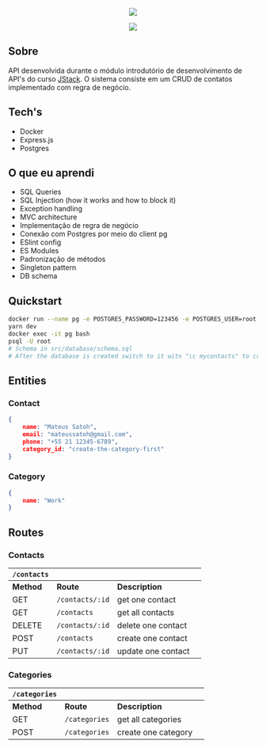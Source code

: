 
<p align="center">
<img src="https://user-images.githubusercontent.com/60144554/153733357-c1c4ce5c-a7fa-4e92-a573-93855d443518.png" />
</p>

<p align="center">
<img src="https://user-images.githubusercontent.com/60144554/153733082-88037e8a-9ed6-4a79-9bf7-829e56a03b04.png" />
</p>

## Sobre

API desenvolvida durante o módulo introdutório de desenvolvimento de API's do curso [JStack](https://jstack.com.br/). O sistema consiste em um CRUD de contatos implementado com regra de negócio. 

## Tech's

- Docker
- Express.js
- Postgres

## O que eu aprendi

- SQL Queries
- SQL Injection (how it works and how to block it)
- Exception handling
- MVC architecture
- Implementação de regra de negócio 
- Conexão com Postgres por meio do client pg
- ESlint config
- ES Modules 
- Padronização de métodos
- Singleton pattern 
- DB schema 

## Quickstart
```sh
docker run --name pg -e POSTGRES_PASSWORD=123456 -e POSTGRES_USER=root -p 5432:5432 -d postgres:alpine 
yarn dev
docker exec -it pg bash
psql -U root
# Schema in src/database/schema.sql
# After the database is created switch to it witn "\c mycontacts" to create tables and add extensions  
```

## Entities

### Contact
```json
{
    name: "Mateus Satoh",
    email: "mateussatoh@gmail.com",
    phone: "+55 21 12345-6789",
    category_id: "create-the-category-first"
}
```

### Category
```json
{
    name: "Work"
}
```

## Routes

### Contacts

|`/contacts`||||
|-|-|-|-|
|**Method**|**Route**|**Description**|
|GET|`/contacts/:id`|get one contact|
|GET|`/contacts`|get all contacts|
|DELETE|`/contacts/:id`|delete one contact|
|POST|`/contacts`|create one contact|
|PUT|`/contacts/:id`|update one contact|

### Categories

|`/categories`||||
|-|-|-|-|
|**Method**|**Route**|**Description**|
|GET|`/categories`|get all categories|
|POST|`/categories`|create one category|
